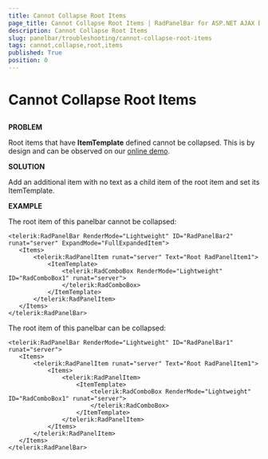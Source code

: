 ```yaml
---
title: Cannot Collapse Root Items
page_title: Cannot Collapse Root Items | RadPanelBar for ASP.NET AJAX Documentation
description: Cannot Collapse Root Items
slug: panelbar/troubleshooting/cannot-collapse-root-items
tags: cannot,collapse,root,items
published: True
position: 0
---
```


# Cannot Collapse Root Items



## 

**PROBLEM**

Root items that have **ItemTemplate** defined cannot be collapsed. This is by design and can be observed on our [online demo](https://demos.telerik.com/aspnet-ajax/panelbar/examples/functionality/templates/defaultcs.aspx).

**SOLUTION**

Add an additional item with no text as a child item of the root item and set its ItemTemplate.

**EXAMPLE**

The root item of this panelbar cannot be collapsed:

````ASPNET
<telerik:RadPanelBar RenderMode="Lightweight" ID="RadPanelBar2" runat="server" ExpandMode="FullExpandedItem">
   <Items>
       <telerik:RadPanelItem runat="server" Text="Root RadPanelItem1">
           <ItemTemplate>
               <telerik:RadComboBox RenderMode="Lightweight" ID="RadComboBox1" runat="server">
               </telerik:RadComboBox>
           </ItemTemplate>
       </telerik:RadPanelItem>
   </Items>
</telerik:RadPanelBar> 
````



The root item of this panelbar can be collapsed:

````ASPNET
<telerik:RadPanelBar RenderMode="Lightweight" ID="RadPanelBar1" runat="server">
   <Items>
       <telerik:RadPanelItem runat="server" Text="Root RadPanelItem1">
           <Items>
               <telerik:RadPanelItem>
                   <ItemTemplate>
                       <telerik:RadComboBox RenderMode="Lightweight" ID="RadComboBox1" runat="server">
                       </telerik:RadComboBox>
                   </ItemTemplate>
               </telerik:RadPanelItem>
           </Items>
       </telerik:RadPanelItem>
   </Items>
</telerik:RadPanelBar> 
````



